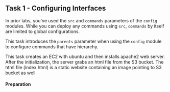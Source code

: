 ## Task 1 - Configuring Interfaces

In prior labs, you've used the `src` and `commands` parameters of the `config` modules.  While you can deploy any commands using `src`, `commands` by itself are limited to global configurations.

This task introduces the `parents` parameter when using the `config` module to configure commands that have hierarchy.

This task creates an EC2 with ubuntu and then installs apache2 web server. After the initialization, the server grabs an html file from the S3 bucket. The html file (index.html) is a static website containing an image pointing to S3 bucket as well 
#### Preparation
